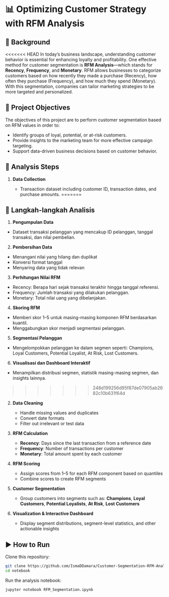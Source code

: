 # 📊 Optimizing Customer Strategy with RFM Analysis

## 📌 Background

<<<<<<< HEAD
In today’s business landscape, understanding customer behavior is essential for enhancing loyalty and profitability. One effective method for customer segmentation is **RFM Analysis**—which stands for **Recency**, **Frequency**, and **Monetary**. RFM allows businesses to categorize customers based on how recently they made a purchase (Recency), how often they purchase (Frequency), and how much they spend (Monetary). With this segmentation, companies can tailor marketing strategies to be more targeted and personalized.

## 🎯 Project Objectives

The objectives of this project are to perform customer segmentation based on RFM values in order to:

* Identify groups of loyal, potential, or at-risk customers.
* Provide insights to the marketing team for more effective campaign targeting.
* Support data-driven business decisions based on customer behavior.

## 🧭 Analysis Steps

1. **Data Collection**

   * Transaction dataset including customer ID, transaction dates, and purchase amounts.
=======
## 🧭 Langkah-langkah Analisis
1. **Pengumpulan Data**
- Dataset transaksi pelanggan yang mencakup ID pelanggan, tanggal transaksi, dan nilai pembelian.

2. **Pembersihan Data**
- Menangani nilai yang hilang dan duplikat
- Konversi format tanggal
- Menyaring data yang tidak relevan

3. **Perhitungan Nilai RFM**
- Recency: Berapa hari sejak transaksi terakhir hingga tanggal referensi.
- Frequency: Jumlah transaksi yang dilakukan pelanggan.
- Monetary: Total nilai uang yang dibelanjakan.

4. **Skoring RFM**
- Memberi skor 1–5 untuk masing-masing komponen RFM berdasarkan kuantil.
- Menggabungkan skor menjadi segmentasi pelanggan.

5. **Segmentasi Pelanggan**
- Mengelompokkan pelanggan ke dalam segmen seperti:
Champions, Loyal Customers, Potential Loyalist, At Risk, Lost Customers.

6. **Visualisasi dan Dashboard Interaktif**
- Menampilkan distribusi segmen, statistik masing-masing segmen, dan insights lainnya.
>>>>>>> 248d199256d95f87de07905ab2682c10b631f64d

2. **Data Cleaning**

   * Handle missing values and duplicates
   * Convert date formats
   * Filter out irrelevant or test data

3. **RFM Calculation**

   * **Recency**: Days since the last transaction from a reference date
   * **Frequency**: Number of transactions per customer
   * **Monetary**: Total amount spent by each customer

4. **RFM Scoring**

   * Assign scores from 1–5 for each RFM component based on quantiles
   * Combine scores to create RFM segments

5. **Customer Segmentation**

   * Group customers into segments such as:
     **Champions**, **Loyal Customers**, **Potential Loyalists**, **At Risk**, **Lost Customers**

6. **Visualization & Interactive Dashboard**

   * Display segment distributions, segment-level statistics, and other actionable insights

## ▶️ How to Run

Clone this repository:

```bash
git clone https://github.com/IsmaDDamara/Customer-Segmentation-RFM-Analysis.git
cd notebook
```

Run the analysis notebook:

```bash
jupyter notebook RFM_Segmentation.ipynb
```
